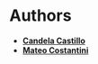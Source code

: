 # Authors
- **[Candela Castillo](https://github.com/castillocande)**
- **[Mateo Costantini](https://github.com/MateoCostantini)**
